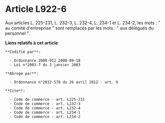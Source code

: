 # Article L922-6

Aux articles L. 225-231, L. 232-3, L. 232-4, L. 234-1 et L. 234-2, les mots : " au comité d'entreprise " sont remplacés par
les mots : " aux délégués du personnel ".

**Liens relatifs à cet article**

	**Codifié par**:

	  - Ordonnance 2000-912 2000-09-18
	  - Loi n°2003-7 du 3 janvier 2003

	**Abrogé par**:

	  - Ordonnance n°2012-578 du 26 avril 2012 - art. 9

	**Cite**:

	  - Code de commerce - art. L225-231
	  - Code de commerce - art. L232-3
	  - Code de commerce - art. L232-4
	  - Code de commerce - art. L234-1
	  - Code de commerce - art. L234-2

